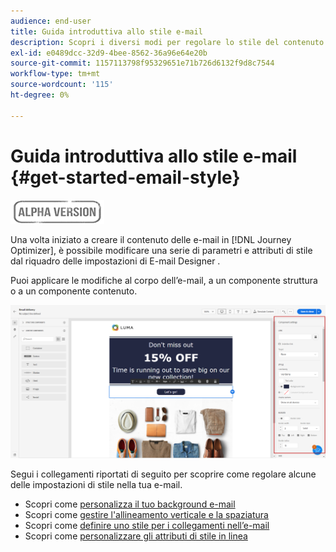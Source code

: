 ```yaml
---
audience: end-user
title: Guida introduttiva allo stile e-mail
description: Scopri i diversi modi per regolare lo stile del contenuto dell’e-mail
exl-id: e0489dcc-32d9-4bee-8562-36a96e64e20b
source-git-commit: 1157113798f95329651e71b726d6132f9d8c7544
workflow-type: tm+mt
source-wordcount: '115'
ht-degree: 0%

---
```


# Guida introduttiva allo stile e-mail {#get-started-email-style}

![](../assets/do-not-localize/badge.png)

Una volta iniziato a creare il contenuto delle e-mail in [!DNL Journey Optimizer], è possibile modificare una serie di parametri e attributi di stile dal riquadro delle impostazioni di E-mail Designer .

Puoi applicare le modifiche al corpo dell’e-mail, a un componente struttura o a un componente contenuto.

![](assets/email_designer_content_components_settings.png)

Segui i collegamenti riportati di seguito per scoprire come regolare alcune delle impostazioni di stile nella tua e-mail.

* Scopri come [personalizza il tuo background e-mail](backgrounds.md)
* Scopri come [gestire l&#39;allineamento verticale e la spaziatura](alignment-and-padding.md)
* Scopri come [definire uno stile per i collegamenti nell’e-mail](styling-links.md)
* Scopri come [personalizzare gli attributi di stile in linea](inline-styling.md)
